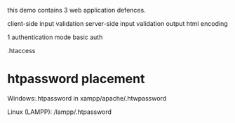 this demo contains 3 web application defences.

client-side input validation
server-side input validation
output html encoding

1 authentication mode
basic auth

.htaccess

# htpassword placement
Windows:.htpassword in xampp/apache/.htwpassword

Linux (LAMPP): /lampp/.htpassword